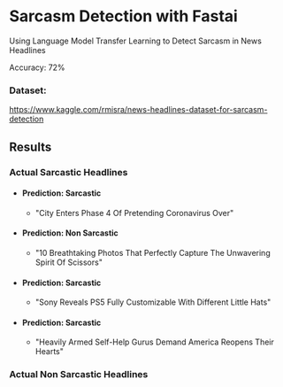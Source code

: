 # Sarcasm Detection with Fastai
Using Language Model Transfer Learning to Detect Sarcasm in News Headlines

Accuracy: 72%

### Dataset: 
https://www.kaggle.com/rmisra/news-headlines-dataset-for-sarcasm-detection

## Results
### Actual Sarcastic Headlines
- #### Prediction: Sarcastic 
  - "City Enters Phase 4 Of Pretending Coronavirus Over" 
- #### Prediction: Non Sarcastic 
  - "10 Breathtaking Photos That Perfectly Capture The Unwavering Spirit Of Scissors" 
- #### Prediction: Sarcastic 
  - "Sony Reveals PS5 Fully Customizable With Different Little Hats" 
- #### Prediction: Sarcastic 
  - "Heavily Armed Self-Help Gurus Demand America Reopens Their Hearts" 
### Actual Non Sarcastic Headlines
